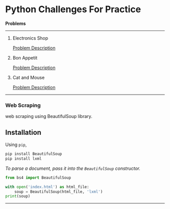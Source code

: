 # Python Challenges For Practice

**Problems**
____________

1. Electronics Shop 

    [Problem Description](https://www.hackerrank.com/challenges/electronics-shop/problem)

2. Bon Appetit 

    [Problem Description](https://www.hackerrank.com/challenges/bon-appetit/problem)

3. Cat and Mouse

    [Problem Description](https://www.hackerrank.com/challenges/cats-and-a-mouse/problem)
    
__________________

### Web Scraping

web scraping using BeautifulSoup library.

**Installation**
-----------------
Using `pip`,
```bash
pip install BeautifulSoup
pip install lxml
```
*To parse a document, pass it into the ```BeautifulSoup``` constructor.*

```python
from bs4 import BeautifulSoup

with open('index.html') as html_file:
    soup = BeautifulSoup(html_file, 'lxml')
print(soup)
```
---





